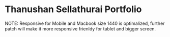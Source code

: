 # Thanushan Sellathurai Portfolio

NOTE: Responsive for Mobile and Macbook size 1440 is optimalized, further patch will make it more responsive frienldy for tablet and bigger screen.
